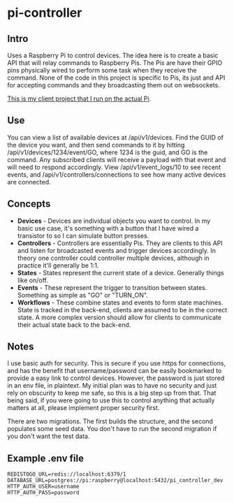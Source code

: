 pi-controller
=========

## Intro
Uses a Raspberry Pi to control devices.  The idea here is to create a basic API that will relay commands to Raspberry Pis.  The Pis are have their GPIO pins physically wired to perform some task when they receive the command.  None of the code in this project is specific to Pis, its just and API for accepting commands and they broadcasting them out on websockets.

[This is my client project that I run on the actual Pi](https://github.com/StephenWetzel/pi-client).

## Use
You can view a list of available devices at /api/v1/devices.  Find the GUID of the device you want, and then send commands to it by hitting /api/v1/devices/1234/event/GO, where 1234 is the guid, and GO is the command.  Any subscribed clients will receive a payload with that event and will need to respond accordingly.  View /api/v1/event_logs/10 to see recent events, and /api/v1/controllers/connections to see how many active devices are connected.

## Concepts
* **Devices** - Devices are individual objects you want to control.  In my basic use case, it's something with a button that I have wired a transistor to so I can simulate button presses.
* **Controllers** - Controllers are essentially Pis.  They are clients to this API and listen for broadcasted events and trigger devices accordingly.  In theory one controller could controller multiple devices, although in practice it'll generally be 1:1.
* **States** - States represent the current state of a device.  Generally things like on/off.
* **Events** - These represent the trigger to transition between states.  Something as simple as "GO" or "TURN_ON".
* **Workflows** - These combine states and events to form state machines.  State is tracked in the back-end, clients are assumed to be in the correct state.  A more complex version should allow for clients to communicate their actual state back to the back-end.

## Notes
I use basic auth for security.  This is secure if you use https for connections, and has the benefit that username/password can be easily bookmarked to provide a easy link to control devices.  However, the password is just stored in an env file, in plaintext.  My initial plan was to have no security and just rely on obscurity to keep me safe, so this is a big step up from that.  That being said, if you were going to use this to control anything that actually matters at all, please implement proper security first.

There are two migrations.  The first builds the structure, and the second populates some seed data.  You don't have to run the second migration if you don't want the test data.

## Example .env file
```
REDISTOGO_URL=redis://localhost:6379/1
DATABASE_URL=postgres://pi:raspberry@localhost:5432/pi_controller_dev
HTTP_AUTH_USER=username
HTTP_AUTH_PASS=password
```